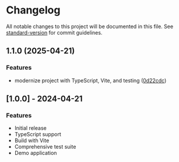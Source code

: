 # Changelog

All notable changes to this project will be documented in this file. See [standard-version](https://github.com/conventional-changelog/standard-version) for commit guidelines.

## 1.1.0 (2025-04-21)


### Features

* modernize project with TypeScript, Vite, and testing ([0d22cdc](https://github.com/tombigel/form-to-url-to-form/commit/0d22cdca57f6756d4b49cea0515e9beb3283223c))

## [1.0.0] - 2024-04-21

### Features

- Initial release
- TypeScript support
- Build with Vite
- Comprehensive test suite
- Demo application
